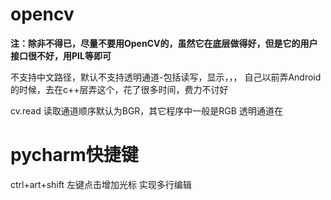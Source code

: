 # opencv
**注：除非不得已，尽量不要用OpenCV的，虽然它在底层做得好，但是它的用户接口很不好，用PIL等即可**   

不支持中文路径，默认不支持透明通道-包括读写，显示，，，
自己以前弄Android的时候，去在c++层弄这个，花了很多时间，费力不讨好

cv.read 读取通道顺序默认为BGR，其它程序中一般是RGB
透明通道在

# pycharm快捷键
ctrl+art+shift 左键点击增加光标 实现多行编辑